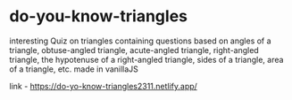 # do-you-know-triangles

interesting Quiz on triangles containing questions based on angles of a triangle, obtuse-angled triangle, acute-angled triangle, right-angled triangle, the hypotenuse of a right-angled triangle, sides of a triangle, area of a triangle, etc. made in vanillaJS

link - https://do-yo-know-triangles2311.netlify.app/
